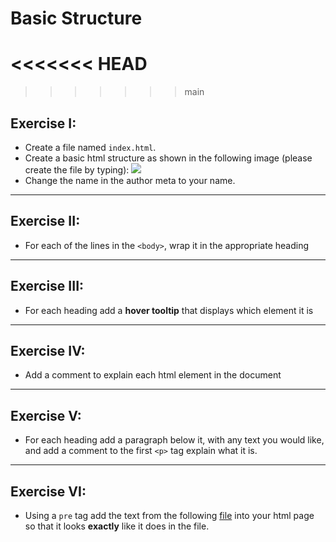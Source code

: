 # Basic Structure
<<<<<<< HEAD
=======
>>>>>>> main

## Exercise I:

- Create a file named `index.html`.
- Create a basic html structure as shown in the following image (please create the file by typing):
  ![](/assets/basic_structure.png)
- Change the name in the author meta to your name.

---

## Exercise II:

- For each of the lines in the `<body>`, wrap it in the appropriate heading

---

## Exercise III:

- For each heading add a **hover tooltip** that displays which element it is

---

## Exercise IV:

- Add a comment to explain each html element in the document

---

## Exercise V:

- For each heading add a paragraph below it, with any text you would like, and add a comment to the first `<p>` tag explain what it is.

---

## Exercise VI:

- Using a `pre` tag add the text from the following [file](/assets/logo.txt) into your html page so that it looks **exactly** like it does in the file.